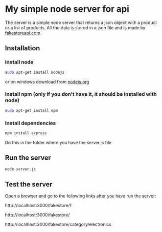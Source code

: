 # My simple node server for api

The server is a simple node server that returns a json object with a product or a list of products. All the data is stored in a json file and is made by [fakestoreapi.com](https://fakestoreapi.com).

## Installation

### Install node

```bash
sudo apt-get install nodejs
```
or on windows download from [nodejs.org](https://nodejs.org/en/)

### Install npm (only if you don't have it, it should be installed with node)
```bash
sudo apt-get install npm
```

### Install dependencies
```bash
npm install express
```
Do this in the folder where you have the server.js file

## Run the server
```bash
node server.js
```

## Test the server

Open a browser and go to the following links after you have run the server:

http://localhost:3000/fakestore/1

http://localhost:3000/fakestore/

http://localhost:3000/fakestore/category/electronics



